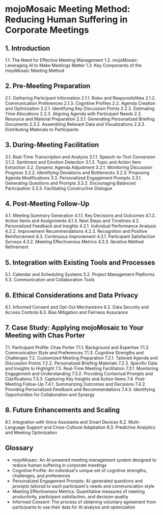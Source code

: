 # mojoMosaic Meeting Method: Reducing Human Suffering in Corporate Meetings

## 1. Introduction
   1.1. The Need for Effective Meeting Management
   1.2. mojoMosaic: Leveraging AI to Make Meetings Matter
   1.3. Key Components of the mojoMosaic Meeting Method

## 2. Pre-Meeting Preparation
   2.1. Gathering Participant Information
      2.1.1. Roles and Responsibilities
      2.1.2. Communication Preferences
      2.1.3. Cognitive Profiles
   2.2. Agenda Creation and Optimization
      2.2.1. Identifying Key Discussion Points
      2.2.2. Estimating Time Allocations
      2.2.3. Aligning Agenda with Participant Needs
   2.3. Resource and Material Preparation
      2.3.1. Generating Personalized Briefing Documents
      2.3.2. Assembling Relevant Data and Visualizations
      2.3.3. Distributing Materials to Participants

## 3. During-Meeting Facilitation
   3.1. Real-Time Transcription and Analysis
      3.1.1. Speech-to-Text Conversion
      3.1.2. Sentiment and Emotion Detection
      3.1.3. Topic and Action Item Extraction
   3.2. Dynamic Agenda Adjustment
      3.2.1. Monitoring Discussion Progress
      3.2.2. Identifying Deviations and Bottlenecks
      3.2.3. Proposing Agenda Modifications
   3.3. Personalized Engagement Prompts
      3.3.1. Generating Questions and Prompts
      3.3.2. Encouraging Balanced Participation
      3.3.3. Facilitating Constructive Dialogue

## 4. Post-Meeting Follow-Up
   4.1. Meeting Summary Generation
      4.1.1. Key Decisions and Outcomes
      4.1.2. Action Items and Assignments
      4.1.3. Next Steps and Timelines
   4.2. Personalized Feedback and Insights
      4.2.1. Individual Performance Analysis
      4.2.2. Improvement Recommendations
      4.2.3. Recognition and Positive Reinforcement
   4.3. Continuous Improvement
      4.3.1. Participant Satisfaction Surveys
      4.3.2. Meeting Effectiveness Metrics
      4.3.3. Iterative Method Refinement

## 5. Integration with Existing Tools and Processes
   5.1. Calendar and Scheduling Systems
   5.2. Project Management Platforms
   5.3. Communication and Collaboration Tools

## 6. Ethical Considerations and Data Privacy
   6.1. Informed Consent and Opt-Out Mechanisms
   6.2. Data Security and Access Controls
   6.3. Bias Mitigation and Fairness Assurance

## 7. Case Study: Applying mojoMosaic to Your Meeting with Chas Porter
   7.1. Participant Profile: Chas Porter
      7.1.1. Background and Expertise
      7.1.2. Communication Style and Preferences
      7.1.3. Cognitive Strengths and Challenges
   7.2. Customized Meeting Preparation
      7.2.1. Tailored Agenda and Discussion Points
      7.2.2. Personalized Briefing Materials
      7.2.3. Specific Data and Insights to Highlight
   7.3. Real-Time Meeting Facilitation
      7.3.1. Monitoring Engagement and Understanding
      7.3.2. Providing Contextual Prompts and Clarifications
      7.3.3. Capturing Key Insights and Action Items
   7.4. Post-Meeting Follow-Up
      7.4.1. Summarizing Outcomes and Decisions
      7.4.2. Providing Personalized Feedback and Recommendations
      7.4.3. Identifying Opportunities for Collaboration and Synergy

## 8. Future Enhancements and Scaling
   8.1. Integration with Voice Assistants and Smart Devices
   8.2. Multi-Language Support and Cross-Cultural Adaptation
   8.3. Predictive Analytics and Meeting Optimization

## Glossary
- mojoMosaic: An AI-powered meeting management system designed to reduce human suffering in corporate meetings
- Cognitive Profile: An individual's unique set of cognitive strengths, challenges, and preferences
- Personalized Engagement Prompts: AI-generated questions and prompts tailored to each participant's needs and communication style
- Meeting Effectiveness Metrics: Quantitative measures of meeting productivity, participant satisfaction, and decision quality
- Informed Consent: The process of obtaining voluntary agreement from participants to use their data for AI analysis and optimization
